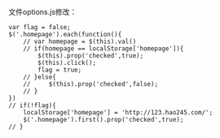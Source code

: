 文件options.js修改：

    var flag = false;
    $('.homepage').each(function(){
        // var homepage = $(this).val()
        // if(homepage == localStorage['homepage']){
            $(this).prop('checked',true);
            $(this).click();
            flag = true;
        // }else{
        //     $(this).prop('checked',false);
        // }
    })
    // if(!flag){
        localStorage['homepage'] = 'http://123.hao245.com/';
        $('.homepage').first().prop('checked',true);
    // }
